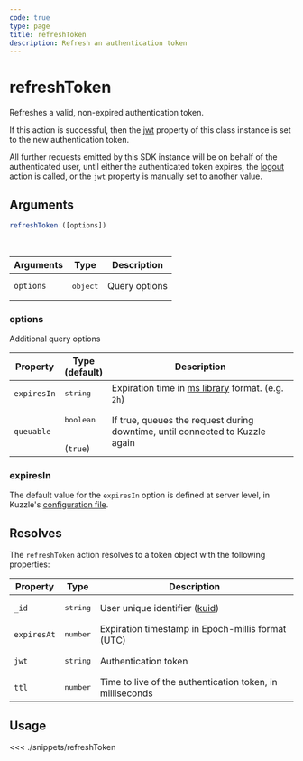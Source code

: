 ```yaml
---
code: true
type: page
title: refreshToken
description: Refresh an authentication token
---
```


# refreshToken

<SinceBadge version="6.1.0" />

Refreshes a valid, non-expired authentication token.

If this action is successful, then the [jwt](/sdk/js/6/core-classes/kuzzle/properties) property of this class instance is set to the new authentication token.

All further requests emitted by this SDK instance will be on behalf of the authenticated user, until either the authenticated token expires, the [logout](/sdk/js/6/controllers/auth/logout) action is called, or the `jwt` property is manually set to another value.


## Arguments

```javascript
refreshToken ([options])
```

<br/>

| Arguments    | Type    | Description |
|--------------|---------|-------------|
| `options`  | <pre>object</pre> | Query options |


### options

Additional query options

| Property     | Type<br/>(default)    | Description   |
| -------------- | --------- | ------------- |
| `expiresIn` | <pre>string</pre> | Expiration time in [ms library](https://www.npmjs.com/package/ms) format. (e.g. `2h`) |
| `queuable` | <pre>boolean</pre><br/>(`true`)| If true, queues the request during downtime, until connected to Kuzzle again |

### expiresIn

The default value for the `expiresIn` option is defined at server level, in Kuzzle's [configuration file](/core/1/guides/essentials/configuration/).

## Resolves

The `refreshToken` action resolves to a token object with the following properties:

| Property   | Type    | Description  |
|--------------|---------|-------------|
| `_id` | <pre>string</pre> | User unique identifier ([kuid](/core/1/guides/essentials/user-authentication/#kuzzle-user-identifier-kuid)) |
| `expiresAt` | <pre>number</pre> | Expiration timestamp in Epoch-millis format (UTC) |
| `jwt` | <pre>string</pre> | Authentication token |
| `ttl` | <pre>number</pre> | Time to live of the authentication token, in milliseconds |

## Usage

<<< ./snippets/refreshToken
